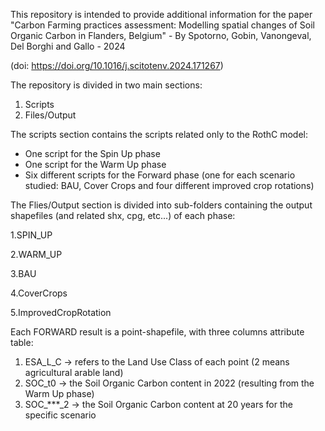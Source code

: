This repository is intended to provide additional information for the paper "Carbon Farming practices assessment: Modelling spatial changes of Soil Organic Carbon in Flanders, Belgium" - By Spotorno, Gobin, Vanongeval, Del Borghi and Gallo - 2024 

(doi: https://doi.org/10.1016/j.scitotenv.2024.171267)

The repository is divided in two main sections:
1. Scripts
2. Files/Output

The scripts section contains the scripts related only to the RothC model: 
- One script for the Spin Up phase
- One script for the Warm Up phase
- Six different scripts for the Forward phase (one for each scenario studied: BAU, Cover Crops and four different improved crop rotations)

The Flies/Output section is divided into sub-folders containing the output shapefiles (and related shx, cpg, etc...) of each phase:

1.SPIN_UP

2.WARM_UP

3.BAU

4.CoverCrops

5.ImprovedCropRotation

Each FORWARD result is a point-shapefile, with three columns attribute table:
1. ESA_L_C -> refers to the Land Use Class of each point (2 means agricultural arable land)
2. SOC_t0 -> the Soil Organic Carbon content in 2022 (resulting from the Warm Up phase)
3. SOC_***_2 -> the Soil Organic Carbon content at 20 years for the specific scenario
